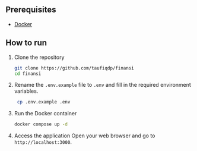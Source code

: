 ## Prerequisites

- [Docker](https://docs.docker.com/get-docker/)

## How to run

1. Clone the repository

   ```bash
   git clone https://github.com/taufiqdp/finansi
   cd finansi
   ```

2. Rename the `.env.example` file to `.env` and fill in the required environment variables.

   ```bash
    cp .env.example .env
   ```

3. Run the Docker container

   ```bash
   docker compose up -d
   ```

4. Access the application
   Open your web browser and go to `http://localhost:3000`.

